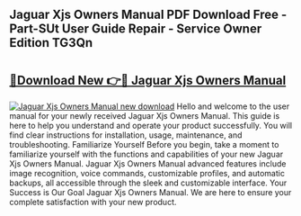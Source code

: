 ## Jaguar Xjs Owners Manual PDF Download Free - Part-SUt User Guide Repair - Service Owner Edition TG3Qn

# <h2><a href="http://cf26363.oget.top/?id=Jaguar+Xjs+Owners+Manual">🔗Download New 👉🔴 Jaguar Xjs Owners Manual</a></h2>

[![Jaguar Xjs Owners Manual new download](https://i.imgur.com/5g1atiW.png)](http://cf26363.oget.top/?id=Jaguar+Xjs+Owners+Manual)
Hello and welcome to the user manual for your newly received Jaguar Xjs Owners Manual. This guide is here to help you understand and operate your product successfully. You will find clear instructions for installation, usage, maintenance, and troubleshooting. Familiarize Yourself Before you begin, take a moment to familiarize yourself with the functions and capabilities of your new Jaguar Xjs Owners Manual. Jaguar Xjs Owners Manual advanced features include image recognition, voice commands, customizable profiles, and automatic backups, all accessible through the sleek and customizable interface. Your Success is Our Goal Jaguar Xjs Owners Manual. We are here to ensure your complete satisfaction with your new product.
